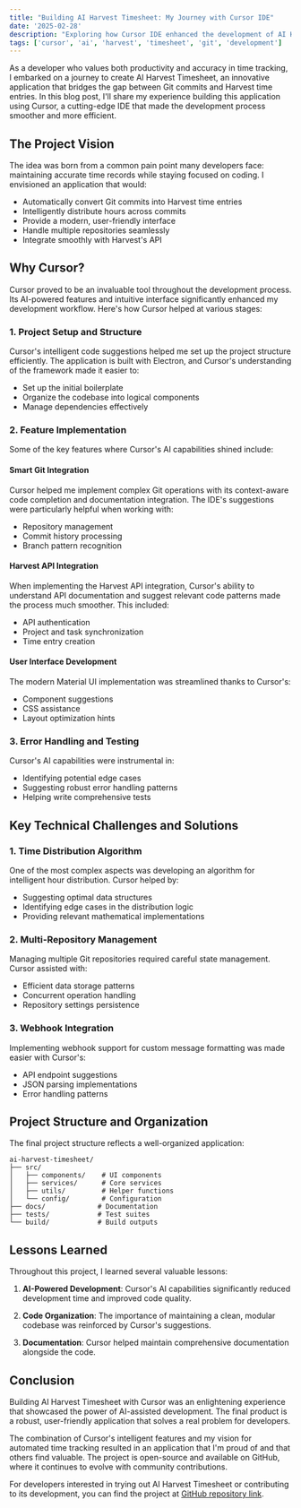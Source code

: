 ```yaml
---
title: "Building AI Harvest Timesheet: My Journey with Cursor IDE"
date: '2025-02-28'
description: "Exploring how Cursor IDE enhanced the development of AI Harvest Timesheet, an application that converts Git commits into Harvest time entries."
tags: ['cursor', 'ai', 'harvest', 'timesheet', 'git', 'development']
---
```


As a developer who values both productivity and accuracy in time tracking, I embarked on a journey to create AI Harvest Timesheet, an innovative application that bridges the gap between Git commits and Harvest time entries. In this blog post, I'll share my experience building this application using Cursor, a cutting-edge IDE that made the development process smoother and more efficient.

## The Project Vision

The idea was born from a common pain point many developers face: maintaining accurate time records while staying focused on coding. I envisioned an application that would:
- Automatically convert Git commits into Harvest time entries
- Intelligently distribute hours across commits
- Provide a modern, user-friendly interface
- Handle multiple repositories seamlessly
- Integrate smoothly with Harvest's API

## Why Cursor?

Cursor proved to be an invaluable tool throughout the development process. Its AI-powered features and intuitive interface significantly enhanced my development workflow. Here's how Cursor helped at various stages:

### 1. Project Setup and Structure

Cursor's intelligent code suggestions helped me set up the project structure efficiently. The application is built with Electron, and Cursor's understanding of the framework made it easier to:
- Set up the initial boilerplate
- Organize the codebase into logical components
- Manage dependencies effectively

### 2. Feature Implementation

Some of the key features where Cursor's AI capabilities shined include:

#### Smart Git Integration
Cursor helped me implement complex Git operations with its context-aware code completion and documentation integration. The IDE's suggestions were particularly helpful when working with:
- Repository management
- Commit history processing
- Branch pattern recognition

#### Harvest API Integration
When implementing the Harvest API integration, Cursor's ability to understand API documentation and suggest relevant code patterns made the process much smoother. This included:
- API authentication
- Project and task synchronization
- Time entry creation

#### User Interface Development
The modern Material UI implementation was streamlined thanks to Cursor's:
- Component suggestions
- CSS assistance
- Layout optimization hints

### 3. Error Handling and Testing

Cursor's AI capabilities were instrumental in:
- Identifying potential edge cases
- Suggesting robust error handling patterns
- Helping write comprehensive tests

## Key Technical Challenges and Solutions

### 1. Time Distribution Algorithm
One of the most complex aspects was developing an algorithm for intelligent hour distribution. Cursor helped by:
- Suggesting optimal data structures
- Identifying edge cases in the distribution logic
- Providing relevant mathematical implementations

### 2. Multi-Repository Management
Managing multiple Git repositories required careful state management. Cursor assisted with:
- Efficient data storage patterns
- Concurrent operation handling
- Repository settings persistence

### 3. Webhook Integration
Implementing webhook support for custom message formatting was made easier with Cursor's:
- API endpoint suggestions
- JSON parsing implementations
- Error handling patterns

## Project Structure and Organization

The final project structure reflects a well-organized application:
```
ai-harvest-timesheet/
├── src/
│   ├── components/    # UI components
│   ├── services/      # Core services
│   ├── utils/         # Helper functions
│   └── config/        # Configuration
├── docs/             # Documentation
├── tests/            # Test suites
└── build/            # Build outputs
```

## Lessons Learned

Throughout this project, I learned several valuable lessons:

1. **AI-Powered Development**: Cursor's AI capabilities significantly reduced development time and improved code quality.

2. **Code Organization**: The importance of maintaining a clean, modular codebase was reinforced by Cursor's suggestions.

3. **Documentation**: Cursor helped maintain comprehensive documentation alongside the code.

## Conclusion

Building AI Harvest Timesheet with Cursor was an enlightening experience that showcased the power of AI-assisted development. The final product is a robust, user-friendly application that solves a real problem for developers.

The combination of Cursor's intelligent features and my vision for automated time tracking resulted in an application that I'm proud of and that others find valuable. The project is open-source and available on GitHub, where it continues to evolve with community contributions.

For developers interested in trying out AI Harvest Timesheet or contributing to its development, you can find the project at [GitHub repository link](https://github.com/Tech9Apps/ai-harvest-timesheet).

